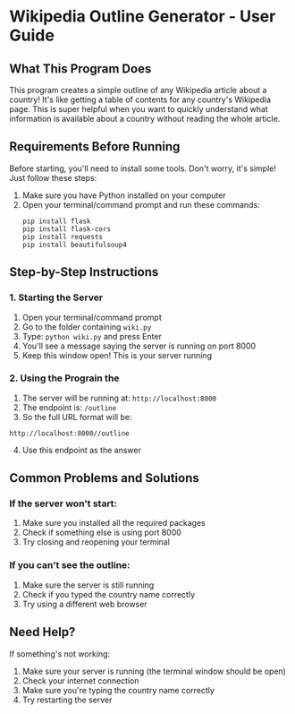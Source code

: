 # Wikipedia Outline Generator - User Guide

## What This Program Does
This program creates a simple outline of any Wikipedia article about a country! It's like getting a table of contents for any country's Wikipedia page. This is super helpful when you want to quickly understand what information is available about a country without reading the whole article.

## Requirements Before Running
Before starting, you'll need to install some tools. Don't worry, it's simple! Just follow these steps:

1. Make sure you have Python installed on your computer
2. Open your terminal/command prompt and run these commands:
   ```
   pip install flask
   pip install flask-cors
   pip install requests
   pip install beautifulsoup4
   ```

## Step-by-Step Instructions

### 1. Starting the Server
1. Open your terminal/command prompt
2. Go to the folder containing `wiki.py`
3. Type: `python wiki.py` and press Enter
4. You'll see a message saying the server is running on port 8000
5. Keep this window open! This is your server running

### 2. Using the Prograin the
1. The server will be running at: `http://localhost:8000`
2. The endpoint is: `/outline`
3. So the full URL format will be:
```
http://localhost:8000//outline
```
4. Use this endpoint as the answer
## Common Problems and Solutions

### If the server won't start:
1. Make sure you installed all the required packages
2. Check if something else is using port 8000
3. Try closing and reopening your terminal

### If you can't see the outline:
1. Make sure the server is still running
2. Check if you typed the country name correctly
3. Try using a different web browser

## Need Help?
If something's not working:
1. Make sure your server is running (the terminal window should be open)
2. Check your internet connection
3. Make sure you're typing the country name correctly
4. Try restarting the server
